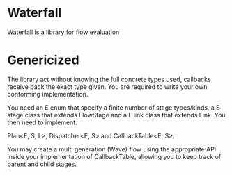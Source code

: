 # Waterfall
Waterfall is a library for flow evaluation

# Genericized
The library act without knowing the full concrete types used, callbacks receive back the exact type given. You are required to write your own conforming implementation.

You need an E enum that specify a finite number of stage types/kinds, a S stage class that extends FlowStage<E> and a L link class that extends Link. You then need to implement:

Plan<E, S, L>, Dispatcher<E, S> and CallbackTable<E, S>.

You may create a multi generation (Wave) flow using the appropriate API inside your implementation of CallbackTable, allowing you to keep track of parent and child stages.
